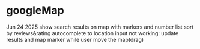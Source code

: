# googleMap
Jun 24 2025
show search results on map with markers and number list
sort by reviews&rating
autocomplete to location input 
not working: update results and map marker while user move the map(drag)
